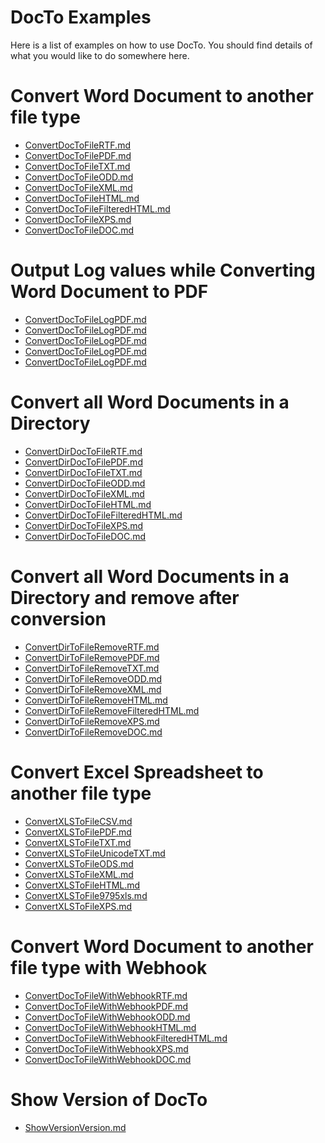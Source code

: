 DocTo Examples
==

Here is a list of examples on how to use DocTo.  You should find details of what you would like to do somewhere here.


Convert Word Document to another file type
==

 - [ConvertDocToFileRTF.md](ConvertDocToFileRTF.md)
 - [ConvertDocToFilePDF.md](ConvertDocToFilePDF.md)
 - [ConvertDocToFileTXT.md](ConvertDocToFileTXT.md)
 - [ConvertDocToFileODD.md](ConvertDocToFileODD.md)
 - [ConvertDocToFileXML.md](ConvertDocToFileXML.md)
 - [ConvertDocToFileHTML.md](ConvertDocToFileHTML.md)
 - [ConvertDocToFileFilteredHTML.md](ConvertDocToFileFilteredHTML.md)
 - [ConvertDocToFileXPS.md](ConvertDocToFileXPS.md)
 - [ConvertDocToFileDOC.md](ConvertDocToFileDOC.md)


Output Log values while Converting Word Document to PDF
==

 - [ConvertDocToFileLogPDF.md](ConvertDocToFileLogPDF.md)
 - [ConvertDocToFileLogPDF.md](ConvertDocToFileLogPDF.md)
 - [ConvertDocToFileLogPDF.md](ConvertDocToFileLogPDF.md)
 - [ConvertDocToFileLogPDF.md](ConvertDocToFileLogPDF.md)
 - [ConvertDocToFileLogPDF.md](ConvertDocToFileLogPDF.md)


Convert all Word Documents in a Directory
==

 - [ConvertDirDocToFileRTF.md](ConvertDirDocToFileRTF.md)
 - [ConvertDirDocToFilePDF.md](ConvertDirDocToFilePDF.md)
 - [ConvertDirDocToFileTXT.md](ConvertDirDocToFileTXT.md)
 - [ConvertDirDocToFileODD.md](ConvertDirDocToFileODD.md)
 - [ConvertDirDocToFileXML.md](ConvertDirDocToFileXML.md)
 - [ConvertDirDocToFileHTML.md](ConvertDirDocToFileHTML.md)
 - [ConvertDirDocToFileFilteredHTML.md](ConvertDirDocToFileFilteredHTML.md)
 - [ConvertDirDocToFileXPS.md](ConvertDirDocToFileXPS.md)
 - [ConvertDirDocToFileDOC.md](ConvertDirDocToFileDOC.md)


Convert all Word Documents in a Directory and remove after conversion
==

 - [ConvertDirToFileRemoveRTF.md](ConvertDirToFileRemoveRTF.md)
 - [ConvertDirToFileRemovePDF.md](ConvertDirToFileRemovePDF.md)
 - [ConvertDirToFileRemoveTXT.md](ConvertDirToFileRemoveTXT.md)
 - [ConvertDirToFileRemoveODD.md](ConvertDirToFileRemoveODD.md)
 - [ConvertDirToFileRemoveXML.md](ConvertDirToFileRemoveXML.md)
 - [ConvertDirToFileRemoveHTML.md](ConvertDirToFileRemoveHTML.md)
 - [ConvertDirToFileRemoveFilteredHTML.md](ConvertDirToFileRemoveFilteredHTML.md)
 - [ConvertDirToFileRemoveXPS.md](ConvertDirToFileRemoveXPS.md)
 - [ConvertDirToFileRemoveDOC.md](ConvertDirToFileRemoveDOC.md)


Convert Excel Spreadsheet to another file type
==

 - [ConvertXLSToFileCSV.md](ConvertXLSToFileCSV.md)
 - [ConvertXLSToFilePDF.md](ConvertXLSToFilePDF.md)
 - [ConvertXLSToFileTXT.md](ConvertXLSToFileTXT.md)
 - [ConvertXLSToFileUnicodeTXT.md](ConvertXLSToFileUnicodeTXT.md)
 - [ConvertXLSToFileODS.md](ConvertXLSToFileODS.md)
 - [ConvertXLSToFileXML.md](ConvertXLSToFileXML.md)
 - [ConvertXLSToFileHTML.md](ConvertXLSToFileHTML.md)
 - [ConvertXLSToFile9795xls.md](ConvertXLSToFile9795xls.md)
 - [ConvertXLSToFileXPS.md](ConvertXLSToFileXPS.md)


Convert Word Document to another file type with Webhook
==

 - [ConvertDocToFileWithWebhookRTF.md](ConvertDocToFileWithWebhookRTF.md)
 - [ConvertDocToFileWithWebhookPDF.md](ConvertDocToFileWithWebhookPDF.md)
 - [ConvertDocToFileWithWebhookODD.md](ConvertDocToFileWithWebhookODD.md)
 - [ConvertDocToFileWithWebhookHTML.md](ConvertDocToFileWithWebhookHTML.md)
 - [ConvertDocToFileWithWebhookFilteredHTML.md](ConvertDocToFileWithWebhookFilteredHTML.md)
 - [ConvertDocToFileWithWebhookXPS.md](ConvertDocToFileWithWebhookXPS.md)
 - [ConvertDocToFileWithWebhookDOC.md](ConvertDocToFileWithWebhookDOC.md)


Show Version of DocTo
==

 - [ShowVersionVersion.md](ShowVersionVersion.md)

